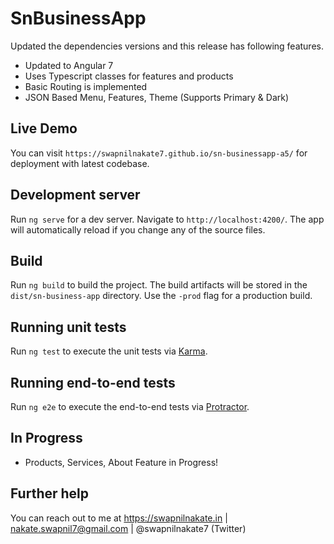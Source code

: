 # SnBusinessApp

Updated the dependencies versions and this release has following features.
*   Updated to Angular 7
*   Uses Typescript classes for features and products 
*   Basic Routing is implemented
*   JSON Based Menu, Features, Theme (Supports Primary & Dark)

## Live Demo
You can visit `https://swapnilnakate7.github.io/sn-businessapp-a5/` for deployment with latest codebase.

## Development server

Run `ng serve` for a dev server. Navigate to `http://localhost:4200/`. The app will automatically reload if you change any of the source files.

## Build

Run `ng build` to build the project. The build artifacts will be stored in the `dist/sn-business-app` directory. Use the `-prod` flag for a production build.

## Running unit tests

Run `ng test` to execute the unit tests via [Karma](https://karma-runner.github.io).

## Running end-to-end tests

Run `ng e2e` to execute the end-to-end tests via [Protractor](http://www.protractortest.org/).

## In Progress
*   Products, Services, About Feature in Progress!

## Further help

You can reach out to me at https://swapnilnakate.in | nakate.swapnil7@gmail.com | @swapnilnakate7 (Twitter)